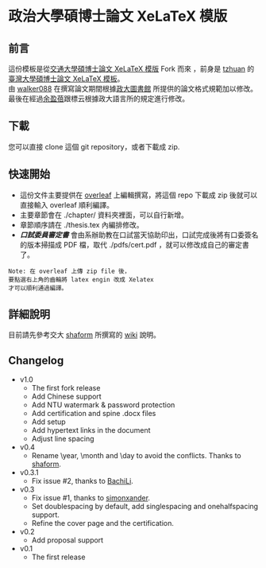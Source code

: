 政治大學碩博士論文 XeLaTeX 模版
==========


前言
----------
這份模板是從[交通大學碩博士論文 XeLaTeX 模版](https://github.com/Po-haoHuang/nctu-thesis) Fork 而來
，前身是 [tzhuan](http://github.com/tzhuan) 的
[臺灣大學碩博士論文 XeLaTeX 模板](https://github.com/tzhuan/ntu-thesis)。 <br>
由 [walker088](https://github.com/Walker088) 在撰寫論文期間根據[政大圖書館](http://www.lib.nccu.edu.tw/thesis/download.html) 所提供的論文格式規範加以修改。
最後在經過[余盈蓓](https://github.com/FishInBed)跟標云根據政大語言所的規定進行修改。

下載
----------
您可以直接 clone 這個 git repository，或者下載成 zip.

快速開始
----------
* 這份文件主要提供在 [overleaf](https://www.overleaf.com/) 上編輯撰寫，將這個 repo 下載成 zip 後就可以直接輸入 overleaf 順利編譯。
* 主要章節會在 ./chapter/ 資料夾裡面，可以自行新增。
* 章節順序請在 ./thesis.tex 內編排修改。
* ***口試委員審定書*** 會由系辦助教在口試當天協助印出，口試完成後將有口委簽名的版本掃描成 PDF 檔，取代 ./pdfs/cert.pdf ，就可以修改成自己的審定書了。

```
Note: 在 overleaf 上傳 zip file 後，
要點選右上角的齒輪將 latex engin 改成 Xelatex 
才可以順利通過編譯。 
```
詳細說明
----------
目前請先參考交大 [shaform](https://github.com/shaform) 所撰寫的 [wiki](https://github.com/shaform/ntu-thesis/wiki) 說明。


Changelog
----------
  * v1.0
    * The first fork release
    * Add Chinese support
    * Add NTU watermark & password protection
    * Add certification and spine .docx files
    * Add setup
    * Add hypertext links in the document
    * Adjust line spacing
  * v0.4
    * Rename \year, \month and \day to avoid the conflicts. Thanks to [shaform](https://github.com/shaform).
  * v0.3.1
    * Fix issue #2, thanks to [BachiLi](https://github.com/BachiLi).
  * v0.3
    * Fix issue #1, thanks to [simonxander](https://github.com/simonxander).
	* Set doublespacing by default, add singlespacing and onehalfspacing support.
	* Refine the cover page and the certification.
  * v0.2
    * Add proposal support
  * v0.1
    * The first release
